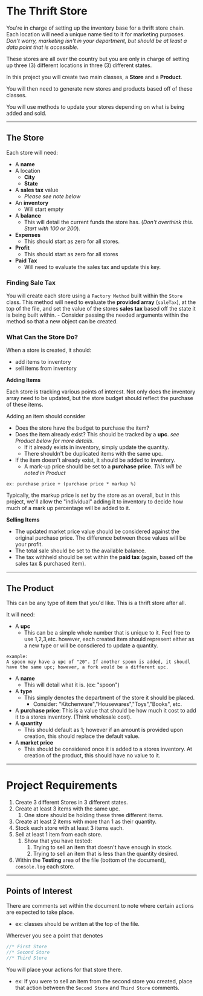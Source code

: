 # The Thrift Store
You're in charge of setting up the inventory base for a thrift store chain. Each location will need a unique name tied to it for marketing purposes. *Don't worry, marketing isn't in your department, but should be at least a data point that is accessible*. 

These stores are all over the country but you are only in charge of setting up three (3) different locations in three (3) different states.

In this project you will create two main classes, a **Store** and a **Product**.

You will then need to generate new stores and products based off of these classes.

You will use methods to update your stores depending on what is being added and sold.

--- 

## The Store
Each store will need:  
- A **name**
- A location
  - **City**
  - **State**
- A **sales tax** value
  - *Please see note below*
- An **inventory**
  - Will start empty
- A **balance**
  - This will detail the current funds the store has. (*Don't overthink this. Start with 100 or 200*).
- **Expenses**
  - This should start as zero for all stores.
- **Profit**
  - This should start as zero for all stores
- **Paid Tax**
  - Will need to evaluate the sales tax and update this key.

### Finding Sale Tax
You will create each store using a `Factory Method` built within the `Store` class. This method will need to evaluate the **provided array** (`saleTax`), at the top of the file, and set the value of the stores **sales tax** based off the state it is being built within.
    - Consider passing the needed arguments within the method so that a new object can be created.

### What Can the Store Do?
When a store is created, it should:
- add items to inventory
- sell items from inventory

**Adding Items**

Each store is tracking various points of interest. Not only does the inventory array need to be updated, but the store budget should reflect the purchase of these items.

Adding an item should consider
- Does the store have the budget to purchase the item?
- Does the item already exist? This should be tracked by a **upc**. *see Product below for more details*.
  - If it already exists in inventory, simply update the quantity.
  - There shouldn't be duplicated items with the same upc.
- If the item doesn't already exist, it should be added to inventory.
  - A mark-up price should be set to a **purchase price**. *This will be noted in Product*
```
ex: purchase price + (purchase price * markup %)
```
Typically, the markup price is set by the store as an overall, but in this project, we'll allow the "individual" adding it to inventory to decide how much of a mark up percentage will be added to it.

**Selling Items**

- The updated market price value should be considered against the original purchase price. The difference between those values will be your profit. 
- The total sale should be set to the available balance.
- The tax withheld should be set within the **paid tax** (again, based off the sales tax & purchased item).

---
## The Product
This can be any type of item that you'd like. This is a thrift store after all.

It will need:
- A **upc**
  - This can be a simple whole number that is unique to it. Feel free to use 1,2,3,etc. however, each created item should represent either as a new type or will be consdiered to update a quantity.

```
example: 
A spoon may have a upc of "20". If another spoon is added, it shoudl have the same upc; however, a fork would be a different upc.
```
- A **name**
  - This will detail what it is. (ex: "spoon")
- A **type**
  - This simply denotes the department of the store it should be placed.
    - Consider: "Kitchenware","Housewares","Toys","Books", etc.
- A **purchase price**: This is a value that should be how much it cost to add it to a stores inventory. (Think wholesale cost).
- A **quantity**
  - This should default as 1; however if an amount is provided upon creation, this should replace the default value.
- A **market price**
  - This should be considered once it is added to a stores inventory. At creation of the product, this should have no value to it.

---
# Project Requirements
1. Create 3 different Stores in 3 different states.
2. Create at least 3 items with the same upc.
   1. One store should be holding these three different items.
3. Create at least 2 items with more than 1 as their quantity.
4. Stock each store with at least 3 items each.
5. Sell at least 1 item from each store.
   1. Show that you have tested:
      1. Trying to sell an item that doesn't have enough in stock.
      2. Trying to sell an item that is less than the quantity desired.
6. Within the **Testing** area of the file (bottom of the document), `console.log` each store.

---
## Points of Interest
There are comments set within the document to note where certain actions are expected to take place.
   - ex: classes should be written at the top of the file.

Wherever you see a point that denotes 
```js 
//* First Store
//* Second Store
//* Third Store
```
You will place your actions for that store there.
   - ex: If you were to sell an item from the second store you created, place that action between the `Second Store` and `Third Store` comments.
